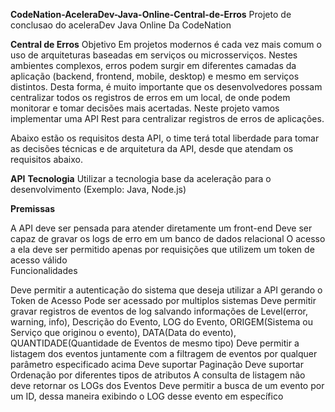 **CodeNation-AceleraDev-Java-Online-Central-de-Erros**
Projeto de conclusao do aceleraDev Java Online Da CodeNation

**Central de Erros**
Objetivo
Em projetos modernos é cada vez mais comum o uso de arquiteturas baseadas em serviços ou microsserviços. Nestes ambientes complexos, erros podem surgir em diferentes camadas da aplicação (backend, frontend, mobile, desktop) e mesmo em serviços distintos. Desta forma, é muito importante que os desenvolvedores possam centralizar todos os registros de erros em um local, de onde podem monitorar e tomar decisões mais acertadas. Neste projeto vamos implementar uma API Rest para centralizar registros de erros de aplicações.

Abaixo estão os requisitos desta API, o time terá total liberdade para tomar as decisões técnicas e de arquitetura da API, desde que atendam os requisitos abaixo.

**API**
**Tecnologia**
Utilizar a tecnologia base da aceleração para o desenvolvimento (Exemplo: Java, Node.js)

**Premissas** 

A API deve ser pensada para atender diretamente um front-end
Deve ser capaz de gravar os logs de erro em um banco de dados relacional
O acesso a ela deve ser permitido apenas por requisições que utilizem um token de acesso válido  
Funcionalidades 

Deve permitir a autenticação do sistema que deseja utilizar a API gerando o Token de Acesso
Pode ser acessado por multiplos sistemas
Deve permitir gravar registros de eventos de log salvando informações de Level(error, warning, info), Descrição do Evento, LOG do Evento, ORIGEM(Sistema ou Serviço que originou o evento), DATA(Data do evento), QUANTIDADE(Quantidade de Eventos de mesmo tipo)
Deve permitir a listagem dos eventos juntamente com a filtragem de eventos por qualquer parâmetro especificado acima
Deve suportar Paginação
Deve suportar Ordenação por diferentes tipos de atributos
A consulta de listagem não deve retornar os LOGs dos Eventos
Deve permitir a busca de um evento por um ID, dessa maneira exibindo o LOG desse evento em específico

